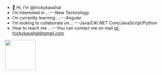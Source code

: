 - 👋 Hi, I’m @trickykaushal
- I’m interested in ...---New Technology
- I’m currently learning ...---Angular
- I’m looking to collaborate on... ---Java/C#/.NET Core/JavaScript/Python
- How to reach me ...---You can contact me on mail id-trickykaushal@gmail.com

<div id="header" align="centre">
  <img src="https://media.giphy.com/media/M9gbBd9nbDrOTu1Mqx/giphy.gif" width="100"/>
</div>





